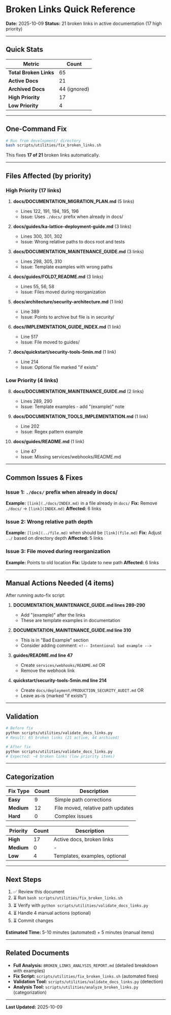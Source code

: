 # Broken Links Quick Reference

**Date:** 2025-10-09
**Status:** 21 broken links in active documentation (17 high priority)

---

## Quick Stats

| Metric | Count |
|--------|-------|
| **Total Broken Links** | 65 |
| **Active Docs** | 21 |
| **Archived Docs** | 44 (ignored) |
| **High Priority** | 17 |
| **Low Priority** | 4 |

---

## One-Command Fix

```bash
# Run from development/ directory
bash scripts/utilities/fix_broken_links.sh
```

This fixes **17 of 21** broken links automatically.

---

## Files Affected (by priority)

### High Priority (17 links)

1. **docs/DOCUMENTATION_MIGRATION_PLAN.md** (5 links)
   - Lines 122, 191, 194, 195, 196
   - Issue: Uses `./docs/` prefix when already in docs/

2. **docs/guides/ka-lattice-deployment-guide.md** (3 links)
   - Lines 300, 301, 302
   - Issue: Wrong relative paths to docs root and tests

3. **docs/DOCUMENTATION_MAINTENANCE_GUIDE.md** (3 links)
   - Lines 298, 305, 310
   - Issue: Template examples with wrong paths

4. **docs/guides/FOLD7_README.md** (3 links)
   - Lines 55, 56, 58
   - Issue: Files moved during reorganization

5. **docs/architecture/security-architecture.md** (1 link)
   - Line 389
   - Issue: Points to archive but file is in security/

6. **docs/IMPLEMENTATION_GUIDE_INDEX.md** (1 link)
   - Line 517
   - Issue: File moved to guides/

7. **docs/quickstart/security-tools-5min.md** (1 link)
   - Line 214
   - Issue: Optional file marked "if exists"

### Low Priority (4 links)

8. **docs/DOCUMENTATION_MAINTENANCE_GUIDE.md** (2 links)
   - Lines 289, 290
   - Issue: Template examples - add "(example)" note

9. **docs/DOCUMENTATION_TOOLS_IMPLEMENTATION.md** (1 link)
   - Line 202
   - Issue: Regex pattern example

10. **docs/guides/README.md** (1 link)
    - Line 47
    - Issue: Missing services/webhooks/README.md

---

## Common Issues & Fixes

### Issue 1: `./docs/` prefix when already in docs/
**Example:** `[link](./docs/INDEX.md)` in a file already in `docs/`
**Fix:** Remove `./docs/` → `[link](INDEX.md)`
**Affected:** 6 links

### Issue 2: Wrong relative path depth
**Example:** `[link](../file.md)` when should be `[link](file.md)`
**Fix:** Adjust `../` based on directory depth
**Affected:** 5 links

### Issue 3: File moved during reorganization
**Example:** Points to old location
**Fix:** Update to new path
**Affected:** 6 links

---

## Manual Actions Needed (4 items)

After running auto-fix script:

1. **DOCUMENTATION_MAINTENANCE_GUIDE.md lines 289-290**
   - Add "(example)" after the links
   - These are template examples in documentation

2. **DOCUMENTATION_MAINTENANCE_GUIDE.md line 310**
   - This is in "Bad Example" section
   - Consider adding comment: `<!-- Intentional bad example -->`

3. **guides/README.md line 47**
   - Create `services/webhooks/README.md` OR
   - Remove the webhook link

4. **quickstart/security-tools-5min.md line 214**
   - Create `docs/deployment/PRODUCTION_SECURITY_AUDIT.md` OR
   - Leave as-is (marked "if exists")

---

## Validation

```bash
# Before fix
python scripts/utilities/validate_docs_links.py
# Result: 65 broken links (21 active, 44 archived)

# After fix
python scripts/utilities/validate_docs_links.py
# Expected: ~4 broken links (low priority items)
```

---

## Categorization

| Fix Type | Count | Description |
|----------|-------|-------------|
| **Easy** | 9 | Simple path corrections |
| **Medium** | 12 | File moved, relative path updates |
| **Hard** | 0 | Complex issues |

| Priority | Count | Description |
|----------|-------|-------------|
| **High** | 17 | Active docs, broken links |
| **Medium** | 0 | - |
| **Low** | 4 | Templates, examples, optional |

---

## Next Steps

1. ✅ Review this document
2. ⏳ Run `bash scripts/utilities/fix_broken_links.sh`
3. ⏳ Verify with `python scripts/utilities/validate_docs_links.py`
4. ⏳ Handle 4 manual actions (optional)
5. ⏳ Commit changes

**Estimated Time:** 5-10 minutes (automated) + 5 minutes (manual items)

---

## Related Documents

- **Full Analysis:** `BROKEN_LINKS_ANALYSIS_REPORT.md` (detailed breakdown with examples)
- **Fix Script:** `scripts/utilities/fix_broken_links.sh` (automated fixes)
- **Validation Tool:** `scripts/utilities/validate_docs_links.py` (detection)
- **Analysis Tool:** `scripts/utilities/analyze_broken_links.py` (categorization)

---

**Last Updated:** 2025-10-09
